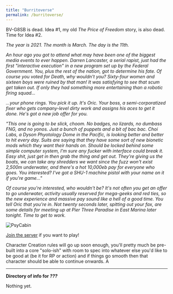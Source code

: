 ```yaml
---
title: "Burritoverse"
permalink: /burritoverse/
---
```

BV-G8SB is dead. Idea #1, my old *The Price of Freedom* story, is also dead. Time for Idea #2.

*The year is 2021. The month is March. The day is the 11th.*

*An hour ago you got to attend what may have been one of the biggest media events to ever happen. Darren Lancaster, a serial rapist, just had the first "interactive execution" in a new program set up by the Federal Government. You, plus the rest of the nation, got to determine his fate. Of course you voted for Death, why wouldn't you? Sixty-four women and sixteen boys were ruined by that man! It was satisfying to see that scum get taken out. If only they had something more entertaining than a robotic firing squad...*

*...your phone rings. You pick it up. It's Oric. Your boss, a semi-corporatized fixer who gets company-level dirty work and assigns his aces to get it done. He's got a new job offer for you.*

*"This one is going to be slick, choom. No badges, no lizards, no dumbass FNG, and no yonos. Just a bunch of puppets and a bit of bac bac. Choi Labs, a Dyson Phyotology Dome in the Pacific, is looking better and better to hit every day. Suits are saying that they have some sort of new bionetic mods which they want their hands on. Should be locked behind some simple computer system, I'm sure any fucker with interface could break it. Easy shit, just get in then grab the thing and get out. They're giving us the boats, we can take any shredders we want since the fuzz won't exist 2,500m underwater, and there's a hot 10,000eb pay for everyone who goes. You interested? I've got a SHU-1 machine pistol with your name on it if you're game..."*

*Of course you're interested, who wouldn't be? It's not often you get an offer to go underwater, activity usually reserved for mega-geeks and red ties, so the new experience and massive pay sound like a hell of a good time. You tell Oric that you're in. Not twenty seconds later, spitting out your fax, are some details for meeting up at Pier Three Paradise in East Marina later tonight. Time to get to work.*

![PsyCabin](https://i.imgur.com/VFicoDL.png)

[Join the server](https://discord.gg/6RPUdRrw) if you want to play!

Character Creation rules will go up soon enough, you'll pretty much be pre-built into a core "solo-ish" with room to spec into whatever else you'd like to be good at (be it for RP or action) and if things go smooth then that character should be able to continue onwards. A

---

**Directory of info for *???***

Nothing yet.
